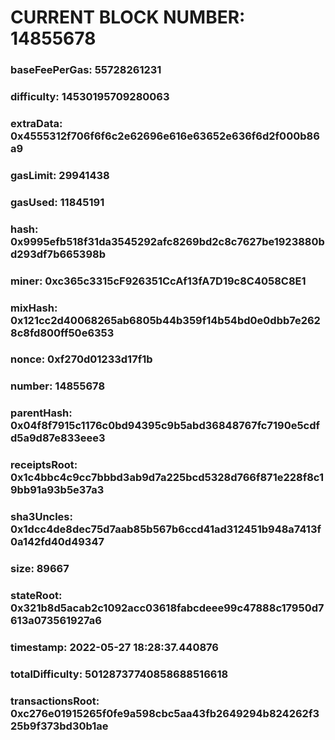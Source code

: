 # CURRENT BLOCK NUMBER: 14855678

### baseFeePerGas: 55728261231
### difficulty: 14530195709280063
### extraData: 0x4555312f706f6f6c2e62696e616e63652e636f6d2f000b86a9
### gasLimit: 29941438
### gasUsed: 11845191
### hash: 0x9995efb518f31da3545292afc8269bd2c8c7627be1923880bd293df7b665398b
### miner: 0xc365c3315cF926351CcAf13fA7D19c8C4058C8E1
### mixHash: 0x121cc2d40068265ab6805b44b359f14b54bd0e0dbb7e2628c8fd800ff50e6353
### nonce: 0xf270d01233d17f1b
### number: 14855678
### parentHash: 0x04f8f7915c1176c0bd94395c9b5abd36848767fc7190e5cdfd5a9d87e833eee3
### receiptsRoot: 0x1c4bbc4c9cc7bbbd3ab9d7a225bcd5328d766f871e228f8c19bb91a93b5e37a3
### sha3Uncles: 0x1dcc4de8dec75d7aab85b567b6ccd41ad312451b948a7413f0a142fd40d49347
### size: 89667
### stateRoot: 0x321b8d5acab2c1092acc03618fabcdeee99c47888c17950d7613a073561927a6
### timestamp: 2022-05-27 18:28:37.440876
### totalDifficulty: 50128737740858688516618
### transactionsRoot: 0xc276e01915265f0fe9a598cbc5aa43fb2649294b824262f325b9f373bd30b1ae
